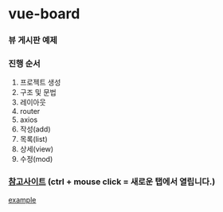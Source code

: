 # vue-board
### 뷰 게시판 예제

### 진행 순서
1. 프로젝트 생성
2. 구조 및 문법
3. 레이아웃
4. router
5. axios
6. 작성(add)
7. 목록(list)
8. 상세(view)
9. 수정(mod)

### [참고사이트](https://fyzh99.tistory.com/34?category=837734) (ctrl + mouse click = 새로운 탭에서 열립니다.)

<a href="http://example.com/" target="_blank">example</a>
